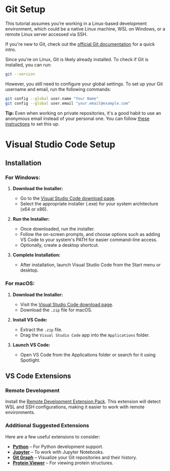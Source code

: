 # Git Setup

This tutorial assumes you’re working in a Linux-based development environment, which could be a native Linux machine, WSL on Windows, or a remote Linux server accessed via SSH.

If you're new to Git, check out the [official Git documentation](https://git-scm.com/) for a quick intro.

Since you're on Linux, Git is likely already installed. To check if Git is installed, you can run:

```bash
git --version
```

However, you still need to configure your global settings. To set up your Git username and email, run the following commands:

```bash
git config --global user.name "Your Name"
git config --global user.email "your.email@example.com"
```

**Tip:** Even when working on private repositories, it's a good habit to use an anonymous email instead of your personal one. You can follow [these instructions](https://docs.github.com/en/account-and-profile/setting-up-and-managing-your-personal-account-on-github/managing-email-preferences/setting-your-commit-email-address) to set this up.

# Visual Studio Code Setup

## Installation

### For Windows:
1. **Download the Installer:**
   - Go to the [Visual Studio Code download page](https://code.visualstudio.com/Download).
   - Select the appropriate installer (.exe) for your system architecture (x64 or x86).

2. **Run the Installer:**
   - Once downloaded, run the installer.
   - Follow the on-screen prompts, and choose options such as adding VS Code to your system's PATH for easier command-line access.
   - Optionally, create a desktop shortcut.

3. **Complete Installation:**
   - After installation, launch Visual Studio Code from the Start menu or desktop.

### For macOS:
1. **Download the Installer:**
   - Visit the [Visual Studio Code download page](https://code.visualstudio.com/Download).
   - Download the `.zip` file for macOS.

2. **Install VS Code:**
   - Extract the `.zip` file.
   - Drag the `Visual Studio Code` app into the `Applications` folder.

3. **Launch VS Code:**
   - Open VS Code from the Applications folder or search for it using Spotlight.

## VS Code Extensions

### Remote Development
Install the [Remote Development Extension Pack](https://marketplace.visualstudio.com/items?itemName=ms-vscode-remote.vscode-remote-extensionpack). This extension will detect WSL and SSH configurations, making it easier to work with remote environments.

### Additional Suggested Extensions
Here are a few useful extensions to consider:

- **[Python](https://marketplace.visualstudio.com/items?itemName=ms-python.python)** – For Python development support.
- **[Jupyter](https://marketplace.visualstudio.com/items?itemName=ms-toolsai.jupyter)** – To work with Jupyter Notebooks.
- **[Git Graph](https://marketplace.visualstudio.com/items?itemName=mhutchie.git-graph)** – Visualize your Git repositories and their history.
- **[Protein Viewer](https://marketplace.visualstudio.com/items?itemName=ArianJamasb.protein-viewer)** – For viewing protein structures.
